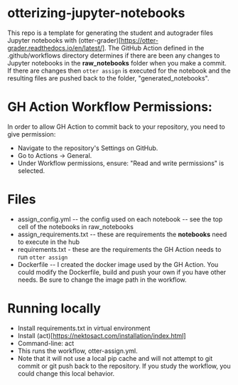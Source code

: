 # otterizing-jupyter-notebooks
This repo is a template for generating the student and autograder files Jupyter notebooks with (otter-grader)[https://otter-grader.readthedocs.io/en/latest/]. The GitHub Action defined in the .github/workflows directory determines if there are been any changes to Jupyter notebooks in the **raw_notebooks** folder when you make a commit. If there are changes then `otter assign` is executed for the notebook and the resulting files are pushed back to the folder, "generated_notebooks".

# GH Action Workflow Permissions:
In order to allow GH Action to commit back to your repository, you need to give permission:
- Navigate to the repository's Settings on GitHub.
- Go to Actions → General.
- Under Workflow permissions, ensure: "Read and write permissions" is selected.

# Files
- assign_config.yml -- the config used on each notebook -- see the top cell of the notebooks in raw_notebooks
- assign_requirements.txt -- these are requirements the **notebooks** need to execute in the hub
- requirements.txt - these are the requirements the GH Action needs to run `otter assign`
- Dockerfile -- I created the docker image used by the GH Action. You could modify the Dockerfile, build and push your own if you have other needs. Be sure to change the image path in the workflow.

# Running locally
- Install requirements.txt in virtual environment
- Install (act)[https://nektosact.com/installation/index.html]
- Command-line: act
- This runs the workflow, otter-assign.yml.
- Note that it will not use a local pip cache and will not attempt to git commit or git push back to the repository. If you study the workflow, you could change this local behavior.